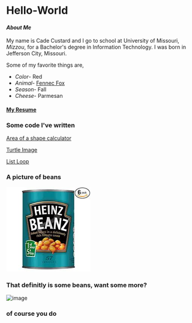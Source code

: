 # Hello-World
#### *About Me*
My name is Cade Custard and I go to school at University of Missouri, _Mizzou_, for a Bachelor's degree in Information Technology. I was born in Jefferson City, Missouri.

Some of my favorite things are, 
- *Color*- Red
- *Animal*- [Fennec Fox](https://en.wikipedia.org/wiki/Fennec_fox)
- *Season*- Fall
- *Cheese*- Parmesan

#### [My Resume](Resume.md)

### Some code I've written
[Area of a shape calculator](VolumeOfShapes.md)

[Turtle Image](TurtleImageCode.md)

[List Loop](List_loop.md)

### A picture of beans 

![](PictureOfBeans.jpg)

### That definitly is some beans, want some more?

![image](https://user-images.githubusercontent.com/101840803/159098818-8e797765-2fcd-4f09-a266-3bfb4e3bdde9.png)

### of course you do
